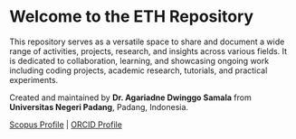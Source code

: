# Welcome to the ETH Repository

This repository serves as a versatile space to share and document a wide range of activities, projects, research, and insights across various fields. It is dedicated to collaboration, learning, and showcasing ongoing work including coding projects, academic research, tutorials, and practical experiments.

Created and maintained by **Dr. Agariadne Dwinggo Samala** from **Universitas Negeri Padang**, Padang, Indonesia.  


[Scopus Profile](https://www.scopus.com/authid/detail.uri?authorId=57881288600) | [ORCID Profile](https://orcid.org/0000-0002-4425-0605)
